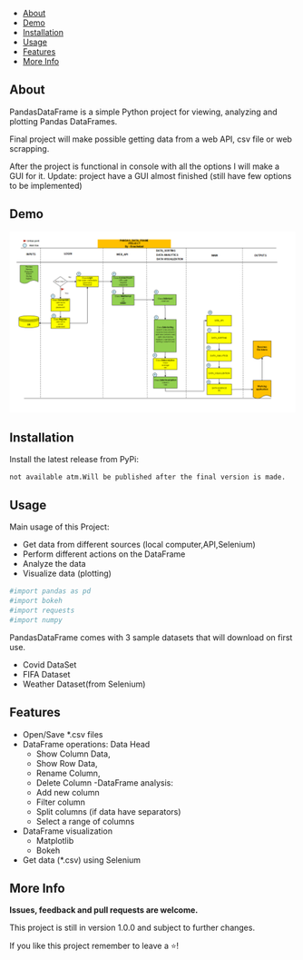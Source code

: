 - [About](#about)
- [Demo](#demo)
- [Installation](#installation)
- [Usage](#usage)
- [Features](#features)
- [More Info](#more-info)

## About

PandasDataFrame is a simple Python project for viewing,
analyzing  and  plotting Pandas DataFrames.

Final project will make possible getting data
from a web API, csv file or web scrapping.

After the project is functional in console with
all the options I will make a GUI for it.
Update: project have a GUI almost finished 
(still have few options to be implemented)

## Demo

![img.png](img.png)

## Installation

Install the latest release from PyPi:

```shell
not available atm.Will be published after the final version is made.
```

## Usage
  Main usage of this Project:
- Get data from different sources (local computer,API,Selenium)
- Perform different actions on the DataFrame
- Analyze the data
- Visualize data (plotting)


```python
#import pandas as pd
#import bokeh
#import requests
#import numpy

```

PandasDataFrame comes with 3 sample datasets that will download on first use.
- Covid DataSet
- FIFA Dataset
- Weather Dataset(from Selenium)

## Features

- Open/Save *.csv files
- DataFrame operations: Data Head
  - Show Column Data,
  - Show Row Data,
  - Rename Column, 
  - Delete Column
-DataFrame analysis:
  - Add new column
  - Filter column
  - Split columns (if data have separators)
  - Select a range of columns 
- DataFrame visualization
  - Matplotlib 
  - Bokeh
- Get data (*.csv) using Selenium

## More Info

**Issues, feedback and pull requests are welcome.**

This project is still in version 1.0.0 and subject to further changes.

If you like this project remember to leave a ⭐! 

